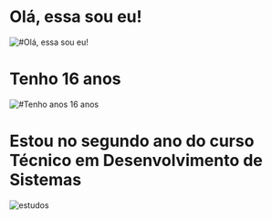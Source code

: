 # **Olá, essa sou eu!**

![#Olá, essa sou eu!](https://i.pinimg.com/736x/41/9e/44/419e442f76df7b1d1169a4fc784e274d.jpg)


# **Tenho 16 anos** 

![#Tenho anos 16 anos](https://i.pinimg.com/736x/e0/97/42/e09742af108594d1b40b9b0a36e323e7.jpg)

# **Estou no segundo ano do curso Técnico em Desenvolvimento de Sistemas**

![estudos](https://i.pinimg.com/originals/75/87/df/7587df77ef521cf98057d0028ee983f1.gif)


